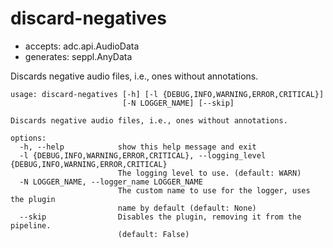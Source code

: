 # discard-negatives

* accepts: adc.api.AudioData
* generates: seppl.AnyData

Discards negative audio files, i.e., ones without annotations.

```
usage: discard-negatives [-h] [-l {DEBUG,INFO,WARNING,ERROR,CRITICAL}]
                         [-N LOGGER_NAME] [--skip]

Discards negative audio files, i.e., ones without annotations.

options:
  -h, --help            show this help message and exit
  -l {DEBUG,INFO,WARNING,ERROR,CRITICAL}, --logging_level {DEBUG,INFO,WARNING,ERROR,CRITICAL}
                        The logging level to use. (default: WARN)
  -N LOGGER_NAME, --logger_name LOGGER_NAME
                        The custom name to use for the logger, uses the plugin
                        name by default (default: None)
  --skip                Disables the plugin, removing it from the pipeline.
                        (default: False)
```
